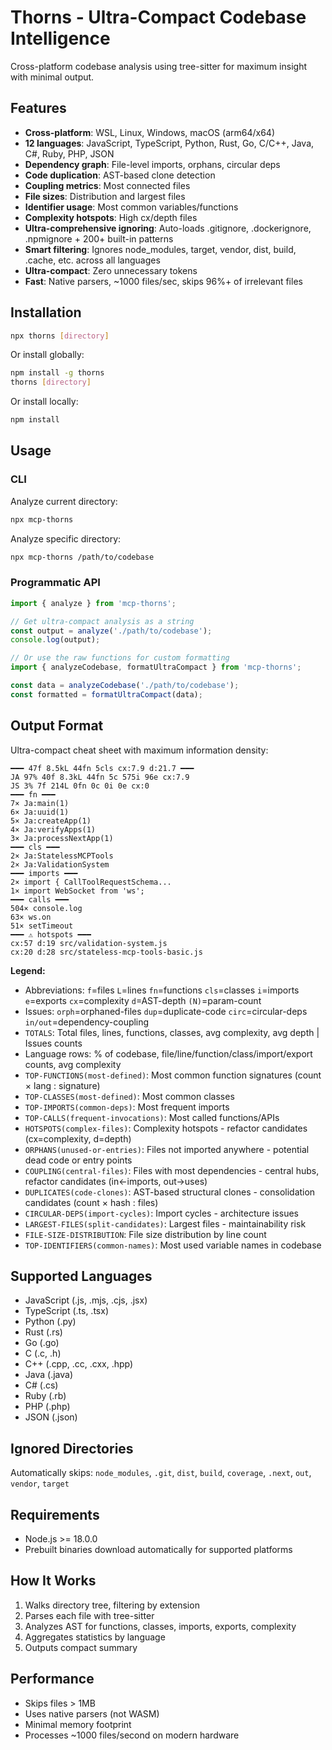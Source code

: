 # Thorns - Ultra-Compact Codebase Intelligence

Cross-platform codebase analysis using tree-sitter for maximum insight with minimal output.

## Features

- **Cross-platform**: WSL, Linux, Windows, macOS (arm64/x64)
- **12 languages**: JavaScript, TypeScript, Python, Rust, Go, C/C++, Java, C#, Ruby, PHP, JSON
- **Dependency graph**: File-level imports, orphans, circular deps
- **Code duplication**: AST-based clone detection
- **Coupling metrics**: Most connected files
- **File sizes**: Distribution and largest files
- **Identifier usage**: Most common variables/functions
- **Complexity hotspots**: High cx/depth files
- **Ultra-comprehensive ignoring**: Auto-loads .gitignore, .dockerignore, .npmignore + 200+ built-in patterns
- **Smart filtering**: Ignores node_modules, target, vendor, dist, build, .cache, etc. across all languages
- **Ultra-compact**: Zero unnecessary tokens
- **Fast**: Native parsers, ~1000 files/sec, skips 96%+ of irrelevant files

## Installation

```bash
npx thorns [directory]
```

Or install globally:

```bash
npm install -g thorns
thorns [directory]
```

Or install locally:

```bash
npm install
```

## Usage

### CLI

Analyze current directory:
```bash
npx mcp-thorns
```

Analyze specific directory:
```bash
npx mcp-thorns /path/to/codebase
```

### Programmatic API

```javascript
import { analyze } from 'mcp-thorns';

// Get ultra-compact analysis as a string
const output = analyze('./path/to/codebase');
console.log(output);

// Or use the raw functions for custom formatting
import { analyzeCodebase, formatUltraCompact } from 'mcp-thorns';

const data = analyzeCodebase('./path/to/codebase');
const formatted = formatUltraCompact(data);
```

## Output Format

Ultra-compact cheat sheet with maximum information density:

```
━━━ 47f 8.5kL 44fn 5cls cx:7.9 d:21.7 ━━━
JA 97% 40f 8.3kL 44fn 5c 575i 96e cx:7.9
JS 3% 7f 214L 0fn 0c 0i 0e cx:0
━━━ fn ━━━
7× Ja:main(1)
6× Ja:uuid(1)
5× Ja:createApp(1)
4× Ja:verifyApps(1)
3× Ja:processNextApp(1)
━━━ cls ━━━
2× Ja:StatelessMCPTools
2× Ja:ValidationSystem
━━━ imports ━━━
2× import { CallToolRequestSchema...
1× import WebSocket from 'ws';
━━━ calls ━━━
504× console.log
63× ws.on
51× setTimeout
━━━ ⚠ hotspots ━━━
cx:57 d:19 src/validation-system.js
cx:20 d:28 src/stateless-mcp-tools-basic.js
```

**Legend:**
- Abbreviations: `f`=files `L`=lines `fn`=functions `cls`=classes `i`=imports `e`=exports `cx`=complexity `d`=AST-depth `(N)`=param-count
- Issues: `orph`=orphaned-files `dup`=duplicate-code `circ`=circular-deps `in/out`=dependency-coupling
- `TOTALS`: Total files, lines, functions, classes, avg complexity, avg depth | Issues counts
- Language rows: % of codebase, file/line/function/class/import/export counts, avg complexity
- `TOP-FUNCTIONS(most-defined)`: Most common function signatures (count × lang : signature)
- `TOP-CLASSES(most-defined)`: Most common classes
- `TOP-IMPORTS(common-deps)`: Most frequent imports
- `TOP-CALLS(frequent-invocations)`: Most called functions/APIs
- `HOTSPOTS(complex-files)`: Complexity hotspots - refactor candidates (cx=complexity, d=depth)
- `ORPHANS(unused-or-entries)`: Files not imported anywhere - potential dead code or entry points
- `COUPLING(central-files)`: Files with most dependencies - central hubs, refactor candidates (in←imports, out→uses)
- `DUPLICATES(code-clones)`: AST-based structural clones - consolidation candidates (count × hash : files)
- `CIRCULAR-DEPS(import-cycles)`: Import cycles - architecture issues
- `LARGEST-FILES(split-candidates)`: Largest files - maintainability risk
- `FILE-SIZE-DISTRIBUTION`: File size distribution by line count
- `TOP-IDENTIFIERS(common-names)`: Most used variable names in codebase

## Supported Languages

- JavaScript (.js, .mjs, .cjs, .jsx)
- TypeScript (.ts, .tsx)
- Python (.py)
- Rust (.rs)
- Go (.go)
- C (.c, .h)
- C++ (.cpp, .cc, .cxx, .hpp)
- Java (.java)
- C# (.cs)
- Ruby (.rb)
- PHP (.php)
- JSON (.json)

## Ignored Directories

Automatically skips: `node_modules`, `.git`, `dist`, `build`, `coverage`, `.next`, `out`, `vendor`, `target`

## Requirements

- Node.js >= 18.0.0
- Prebuilt binaries download automatically for supported platforms

## How It Works

1. Walks directory tree, filtering by extension
2. Parses each file with tree-sitter
3. Analyzes AST for functions, classes, imports, exports, complexity
4. Aggregates statistics by language
5. Outputs compact summary

## Performance

- Skips files > 1MB
- Uses native parsers (not WASM)
- Minimal memory footprint
- Processes ~1000 files/second on modern hardware